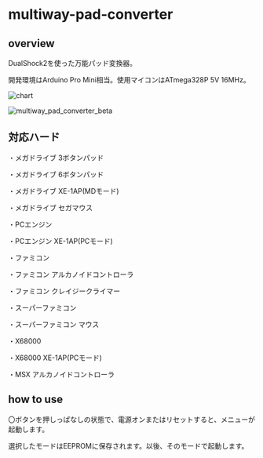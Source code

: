 # multiway-pad-converter

## overview

DualShock2を使った万能パッド変換器。

開発環境はArduino Pro Mini相当。使用マイコンはATmega328P 5V 16MHz。

![chart](https://user-images.githubusercontent.com/5597377/174469409-51839756-9196-42b9-89b2-ea5085d715d5.png)

![multiway_pad_converter_beta](https://user-images.githubusercontent.com/5597377/174503133-65779209-de5d-49ed-879a-056d9470c409.jpg)

## 対応ハード

・メガドライブ 3ボタンパッド

・メガドライブ 6ボタンパッド

・メガドライブ XE-1AP(MDモード)

・メガドライブ セガマウス

・PCエンジン

・PCエンジン XE-1AP(PCモード)

・ファミコン

・ファミコン アルカノイドコントローラ

・ファミコン クレイジークライマー

・スーパーファミコン

・スーパーファミコン マウス

・X68000

・X68000 XE-1AP(PCモード)
 
・MSX アルカノイドコントローラ

## how to use

〇ボタンを押しっぱなしの状態で、電源オンまたはリセットすると、メニューが起動します。

選択したモードはEEPROMに保存されます。以後、そのモードで起動します。

